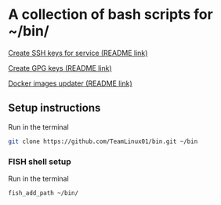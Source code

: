# A collection of bash scripts for ~/bin/

[Create SSH keys for service (README link)](README/create-ssh-key-for-service.md)

[Create GPG keys (README link)](README/create-gpg-key.md)

[Docker images updater (README link)](README/docker-images-updater.md)

## Setup instructions

Run in the terminal

```bash
git clone https://github.com/TeamLinux01/bin.git ~/bin
```

### FISH shell setup

Run in the terminal

```fish
fish_add_path ~/bin/
```
